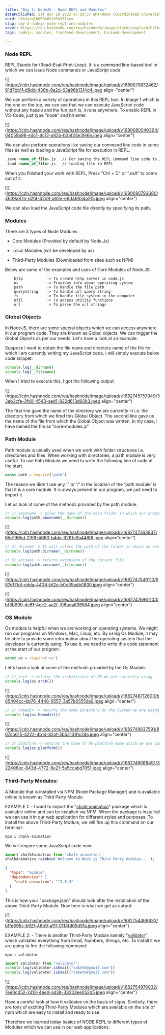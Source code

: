 ```yaml
---
title: "Day 2: NodeJS - Node REPL and Modules"
datePublished: Sat Apr 29 2023 07:59:37 GMT+0000 (Coordinated Universal Time)
cuid: clh1ozglb000e09l03n937scm
slug: day-2-nodejs-node-repl-and-modules
cover: https://cdn.hashnode.com/res/hashnode/image/stock/unsplash/HsTnjCVQ798/upload/6576162807b863d7dde2ff570abfbc8b.jpeg
tags: nodejs, modules, frontend-development, backend-development

---
```


### Node REPL

REPL Stands for (Read-Eval-Print-Loop). It is a command line-based tool in which we can issue Node commands or JavaScript code

![](https://cdn.hashnode.com/res/hashnode/image/upload/v1680079832462/91d7bb1f-d8dd-430b-9a2d-63a96b1314d4.jpeg align="center")

We can perform a variety of operations in this REPL tool. In Image 1 which is the one on the top, we can see that we can execute JavaScript code without any hassle and the fun part is, it runs anywhere. To enable REPL in VS-Code, just type "node" and hit enter.

![](https://cdn.hashnode.com/res/hashnode/image/upload/v1680080040364/04059a98-edc1-4c12-a82b-b3af24e3fe6e.jpeg align="center")

We can also perform operations like saving our command line code in some files as well as loading a JavaScript file for execution in REPL.

```markdown
.save <name_of_file>.js   // For saving the REPL Command line code in JS File
.load <name_of_file>.js   // loading file in REPL
```

When you finished your work with REPL, Press "Ctrl + D" or ".exit" to come out of it.

![](https://cdn.hashnode.com/res/hashnode/image/upload/v1680080793680/4639a87b-d2f4-42d9-a63e-e9d46634a3f5.jpeg align="center")

We can also load the JavaScript code file directly by specifying its path.

### Modules

There are 3 types of Node Modules:

* Core Modules (Provided by default by Node.Js)
    
* Local Modules (will be developed by us)
    
* Third-Party Modules (Downloaded from sites such as NPM)
    

Below are some of the examples and uses of Core Modules of Node.JS

```plaintext
    http           -> To create http server in node.js
    os             -> Provides info about operating system
    path           -> To handle the file path
    querystring    -> To handle url query string
    fs             -> To handle file system in the computer 
    util           -> To access utility functions
    url            -> To parse the url strings
```

### Global Objects

In NodeJS, there are some special objects which we can access anywhere in our program code. They are known as Global objects. We can trigger the Global Objects as per our needs. Let's have a look at an example.

Suppose I want to obtain the file name and directory name of the file for which I am currently writing my JavaScript code. I will simply execute below code snippet:

```javascript
console.log(__dirname)
console.log(__filename)
```

When I tried to execute this, I got the following output:

![](https://cdn.hashnode.com/res/hashnode/image/upload/v1682745757949/33eb3cfe-3fd0-4543-aed1-822d613d66b3.jpeg align="center")

The first line gave the name of the directory we are currently in i.e. the directory from which we fired this Global Object. The second line gave us the name of the file from which the Global Object was written. In my case, I have named the file as "core-modules.js"

### Path Module

Path module is usually used when we work with folder structures i.e. directories and files. When working with directories, a path module is very useful. To use Path Module we need to write the following line of code at the start.

```javascript
const path = require('path')
```

The reason we didn't use any '.' or '/' in the location of the 'path module' is that it is a core module. It is always present in our program, we just need to import it.

Let us look at some of the methods provided by the path module.

```javascript
// 1) basename -> gives the name of the main folder in which our program is
console.log(path.basename(__dirname))
```

![](https://cdn.hashnode.com/res/hashnode/image/upload/v1682747363837/65e1965d-2f99-4663-b4da-6281e3b446f6.jpeg align="center")

```javascript
// 2) dirname -> It will return the path of the folder in which we are currenlty. Have a look for reference of the path in below image
console.log(path.dirname(__dirname))

// 3) extname -> returns extension of the current file
console.log(path.extname(__filename))
```

![](https://cdn.hashnode.com/res/hashnode/image/upload/v1682747549110/987df7b4-cdda-4434-bf2c-b0c35adb0830.jpeg align="center")

![](https://cdn.hashnode.com/res/hashnode/image/upload/v1682747696110/0bf3b990-dc61-4dc2-aa2f-f06ada836584.jpeg align="center")

### OS Module

Os module is helpful when we are working on operating systems. We might run our programs on Windows, Mac, Linux, etc. By using Os Module, it may be able to provide some information about the operating system that the developer is currently using. To use it, we need to write this code statement at the start of our program:

```javascript
const os = require('os')
```

Let's have a look at some of the methods provided by the Os Module:

```javascript
// 1) arch -> returns the architecture of OS we are currently using
console.log(os.arch())
```

![](https://cdn.hashnode.com/res/hashnode/image/upload/v1682748712600/b85404cc-bb76-4448-9557-3a57b6555da9.jpeg align="center")

```javascript
// 2) homedir -> returns the Home Directory on the System we are using
console.log(os.homedir())
```

![](https://cdn.hashnode.com/res/hashnode/image/upload/v1682748837591/807cb615-4222-4b1d-82af-3b541391c29a.jpeg align="center")

```javascript
// 3) platform -> returns the name of OS platform name which we are currenly using 
console.log(os.platform())
```

![](https://cdn.hashnode.com/res/hashnode/image/upload/v1682749088491/322406ec-843d-4772-8e21-5a5ccabd7051.jpeg align="center")

### Third-Party Modules:

A Module that is installed via NPM (Node Package Manager) and is available online is known as Third Party Module.

EXAMPLE 1: - I want to import the "[chalk-animation](https://www.npmjs.com/package/chalk-animation)" package which is available online and can be installed via NPM. When the package is installed we can use it in our web application for different styles and purposes. To install the above Third-Party Module, we will fire up this command on our terminal:

```plaintext
npm i chalk-animation
```

We will require some JavaScript code now:

```javascript
import chalkAnimation from 'chalk-animation';
chalkAnimation.rainbow('Welcome to Node.js Third Party modules...');
```

```json
{
  "type": "module",
  "dependencies": {
    "chalk-animation": "^2.0.3"
  }
}
```

This is how your "package.json" should look after the installation of the above Third-Party Module. Now here is what we get as output:

![](https://cdn.hashnode.com/res/hashnode/image/upload/v1682754466633/b1fe695c-b92f-46b9-a11f-0114fd09d91a.jpeg align="center")

EXAMPLE 2: - There is another Third-Party Module namely "[validator](https://www.npmjs.com/package/validator)" which validates everything from Email, Numbers, Strings, etc. To install it we are going to fire the following command:

```plaintext
npm i validator
```

```javascript
import validator from "validator";
console.log(validator.isEmail("saketk@gmail.com"))
console.log(validator.isEmail("saketk#gmail.com"))
```

![](https://cdn.hashnode.com/res/hashnode/image/upload/v1682754978032/7ee0cd52-2d13-4eed-ad38-33203ee052b5.jpeg align="center")

Have a careful look at how it validates on the basis of signs. Similarly, there are tons of exciting Third-Party Modules which are available on the site of npm which are easy to install and ready to use.

Therefore we learned today basics of NODE REPL to different types of Modules which we can use in our web applications.